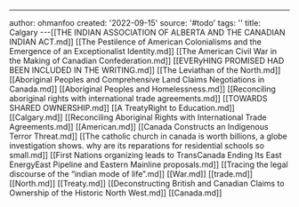 ---
author: ohmanfoo
created: '2022-09-15'
source: '#todo'
tags: ''
title: Calgary
---[[THE INDIAN ASSOCIATION OF ALBERTA AND THE CANADIAN INDIAN ACT.md]]
[[The Pestilence of American Colonialisms and the Emergence of an Exceptionalist Identity.md]]
[[The American Civil War in the Making of Canadian Confederation.md]]
[[EVERyHING PROMISED HAD BEEN INCLUDED IN THE WRITING.md]]
[[The Leviathan of the North.md]]
[[Aboriginal Peoples and Comprehensive Land Claims Negotiations in Canada.md]]
[[Aboriginal Peoples and Homelessness.md]]
[[Reconciling aboriginal rights with international trade agreements.md]]
[[TOWARDS SHARED OWNERSHIP.md]]
[[A TreatyRight to Education.md]]
[[Calgary.md]]
[[Reconciling Aboriginal Rights with International Trade Agreements.md]]
[[American.md]]
[[Canada Constructs an Indigenous Terror Threat.md]]
[[The catholic church in canada is worth billions, a globe investigation shows. why are its reparations for residential schools so small.md]]
[[First Nations organizing leads to TransCanada Ending Its East EnergyEast Pipeline and Eastern Mainline proposals.md]]
[[Tracing the legal discourse of the “indian mode of life”.md]]
[[War.md]]
[[trade.md]]
[[North.md]]
[[Treaty.md]]
[[Deconstructing British and Canadian Claims to Ownership of the Historic North West.md]]
[[Canada.md]]
